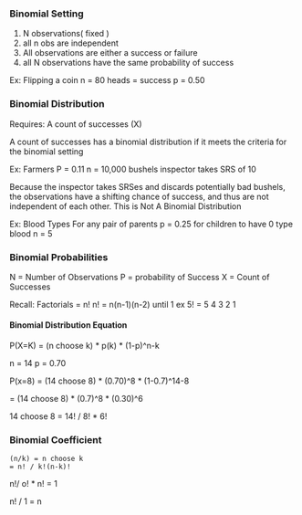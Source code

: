 ### Binomial Setting

1. N observations( fixed )
2. all n obs are independent
3. All observations are either a success or failure
4. all N observations have the same probability of success

Ex: Flipping a coin
	n = 80
	heads = success
	p = 0.50

### Binomial Distribution
Requires:
	A count of successes (X)

A count of successes has a binomial distribution if it meets the criteria for the binomial setting

Ex: Farmers
	P = 0.11
	n = 10,000 bushels
	inspector takes SRS of 10

Because the inspector takes SRSes and discards potentially bad bushels, the observations have a shifting chance of success, and thus are not independent of each other. This is Not A Binomial Distribution

Ex: Blood Types
For any pair of parents
	p = 0.25 for children to have 0 type blood
	n = 5

### Binomial Probabilities 
N = Number of Observations
P = probability of Success
X = Count of Successes 

Recall: Factorials = n! 
	n! = n(n-1)(n-2) until 1
		ex 5! = 5 4 3 2 1


#### Binomial Distribution Equation

P(X=K) = (n choose k) * p(k) * (1-p)^n-k

n = 14
p = 0.70

P(x=8) = (14 choose 8) * (0.70)^8 * (1-0.7)^14-8

= (14 choose 8) * (0.7)^8 * (0.30)^6 

14 choose 8 = 14! / 8! * 6!

### Binomial Coefficient
	(n/k) = n choose k 
	= n! / k!(n-k)!

n!/ o! * n! = 1

n! / 1 = n